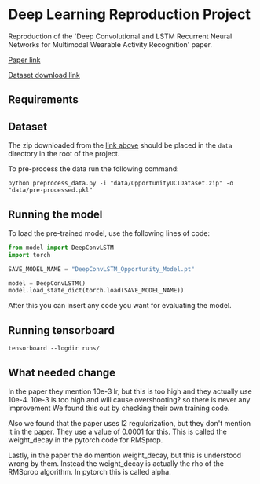 # Deep Learning Reproduction Project
Reproduction of the 'Deep Convolutional and LSTM Recurrent Neural Networks for Multimodal Wearable Activity Recognition' paper.

[Paper link](https://www.mdpi.com/1424-8220/16/1/115/html)

[Dataset download link](https://archive.ics.uci.edu/ml/machine-learning-databases/00226/OpportunityUCIDataset.zip)

## Requirements

## Dataset
The zip downloaded from the [link above](https://archive.ics.uci.edu/ml/machine-learning-databases/00226/OpportunityUCIDataset.zip) should be placed in the `data` directory in the root of the project.

To pre-process the data run the following command:
```commandline
python preprocess_data.py -i "data/OpportunityUCIDataset.zip" -o "data/pre-processed.pkl"
```

## Running the model
To load the pre-trained model, use the following lines of code:
```python
from model import DeepConvLSTM
import torch

SAVE_MODEL_NAME = "DeepConvLSTM_Opportunity_Model.pt"

model = DeepConvLSTM()
model.load_state_dict(torch.load(SAVE_MODEL_NAME))
```

After this you can insert any code you want for evaluating the model.

## Running tensorboard

```commandline
tensorboard --logdir runs/
```

## What needed change

In the paper they mention 10e-3 lr, but this is too high and they actually
use 10e-4. 10e-3 is too high and will cause overshooting? so there is never any improvement
We found this out by checking their own training code.

Also we found that the paper uses l2 regularization, but they don't mention it in the paper. They
use a value of 0.0001 for this. This is called the weight_decay in the pytorch code for RMSprop.

Lastly, in the paper the do mention weight_decay, but this is understood wrong by them. Instead
the weight_decay is actually the rho of the RMSprop algorithm. In pytorch this is called alpha.